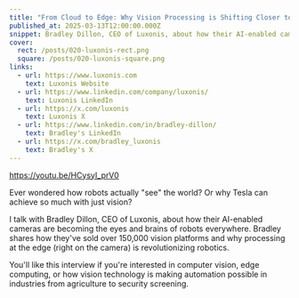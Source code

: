 ```yaml
---
title: "From Cloud to Edge: Why Vision Processing is Shifting Closer to the Sensor"
published_at: 2025-03-13T12:00:00.000Z
snippet: Bradley Dillon, CEO of Luxonis, about how their AI-enabled cameras are becoming the eyes and brains of robots everywhere.
cover:
  rect: /posts/020-luxonis-rect.png
  square: /posts/020-luxonis-square.png
links:
  - url: https://www.luxonis.com
    text: Luxonis Website
  - url: https://www.linkedin.com/company/luxonis/
    text: Luxonis LinkedIn
  - url: https://x.com/luxonis
    text: Luxonis X
  - url: https://www.linkedin.com/in/bradley-dillon/
    text: Bradley's LinkedIn
  - url: https://x.com/bradley_luxonis
    text: Bradley's X
---
```


https://youtu.be/HCysyI_prV0

Ever wondered how robots actually "see" the world? Or why Tesla can achieve so
much with just vision?

I talk with Bradley Dillon, CEO of Luxonis, about how their AI-enabled cameras
are becoming the eyes and brains of robots everywhere. Bradley shares how
they've sold over 150,000 vision platforms and why processing at the edge (right
on the camera) is revolutionizing robotics.

You'll like this interview if you're interested in computer vision, edge
computing, or how vision technology is making automation possible in industries
from agriculture to security screening.
